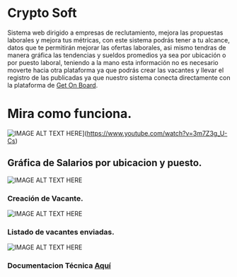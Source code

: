 # Crypto Soft

Sistema web dirigido a empresas de reclutamiento, mejora las propuestas laborales y mejora tus métricas, con este sistema podrás tener a tu
alcance, datos que te permitirán mejorar las ofertas laborales, asi mismo tendras de manera gráfica las tendencias y sueldos promedios ya sea por ubicación o por puesto laboral,
teniendo a la mano esta información no es necesario moverte hacia otra plataforma ya que podrás crear las vacantes y llevar el registro de las publicadas ya que nuestro sistema 
conecta directamente con la plataforma de [Get On Board](https://www.getonbrd.com/dashboard).



# Mira como funciona.

![IMAGE ALT TEXT HERE](https://i.imgur.com/roNROI5.jpg)](https://www.youtube.com/watch?v=3m7Z3g_U-Cs)


## Gráfica de Salarios por ubicacion y puesto.

![IMAGE ALT TEXT HERE](https://i.imgur.com/e8ic9el.jpg)

### Creación de Vacante.

![IMAGE ALT TEXT HERE](https://i.imgur.com/ditNF3M.png)


### Listado de vacantes enviadas.

![IMAGE ALT TEXT HERE](https://i.imgur.com/kCWVwxg.png)


### Documentacion Técnica [Aquí](https://github.com/crivera31/Criptoteam/blob/main/src/assets/vendor/Technical.md)
